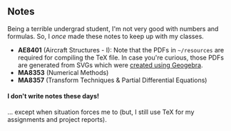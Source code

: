 ## Notes

Being a terrible undergrad student, I'm not very good with numbers and formulas. So, I *once* made these notes to keep up with my classes.

- **AE8401** (Aircraft Structures - I): Note that the PDFs in `~/resources` are required for compiling the TeX file. In case you're curious, those PDFs are generated from SVGs which were [created using Geogebra](https://github.com/Wafflespeanut/tex-works/tree/master/geogebra/notes).
- **MA8353** (Numerical Methods)
- **MA8357** (Transform Techniques & Partial Differential Equations)

#### I don't write notes these days!

... except when situation forces me to (but, I still use TeX for my assignments and project reports).
